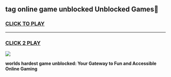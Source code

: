 
## tag online game unblocked Unblocked Games👋
<h3>
<a href="https://premium.freeplayer.one?title=tag_online_game_unblocked&ref=16F">CLICK TO PLAY</a></h3>
<hr>

<h3>
<a href="https://premium.freeplayer.one?title=tag_online_game_unblocked&ref=16F">CLICK 2 PLAY</a>
  
</h3>

<a href="https://premium.freeplayer.one?title=tag_online_game_unblocked&ref=16F/"><img src="https://clearcache.store/games.png"></a>


**worlds hardest game unblocked: Your Gateway to Fun and Accessible Online Gaming**
